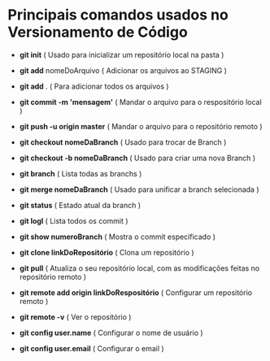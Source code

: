 # Principais comandos usados no **Versionamento de Código**

 - **git init** ( Usado para inicializar um repositório local na pasta )

 - **git add** nomeDoArquivo ( Adicionar os arquivos ao STAGING )
  - **git add** . ( Para adicionar todos os arquivos )
 
 - **git commit -m 'mensagem'** ( Mandar o arquivo para o respositório local )

 - **git push -u origin master** ( Mandar o arquivo para o repositório remoto )

 - **git checkout nomeDaBranch** ( Usado para trocar de Branch )
 
 - **git checkout -b nomeDaBranch** ( Usado para criar uma nova Branch )
 
 - **git branch** ( Lista todas as branchs )

 - **git merge nomeDaBranch** ( Usado para unificar a branch selecionada )
 
 - **git status** ( Estado atual da branch )
 
 - **git logl** ( Lista todos os commit )

 - **git show numeroBranch** ( Mostra o commit especificado )

 - **git clone linkDoRepositório** ( Clona um repositório )

 - **git pull** ( Atualiza o seu repositório local, com as modificações feitas no repositório remoto )

 - **git remote add origin linkDoRespositório** ( Configurar um repositório remoto )

 - **git remote -v** ( Ver o repositório ) 

 - **git config user.name** ( Configurar o nome de usuário )

 - **git config user.email** ( Configurar o email )
